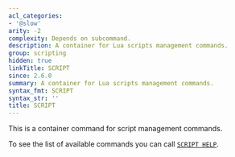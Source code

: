 ```yaml
---
acl_categories:
- '@slow'
arity: -2
complexity: Depends on subcommand.
description: A container for Lua scripts management commands.
group: scripting
hidden: true
linkTitle: SCRIPT
since: 2.6.0
summary: A container for Lua scripts management commands.
syntax_fmt: SCRIPT
syntax_str: ''
title: SCRIPT
---
```

This is a container command for script management commands.

To see the list of available commands you can call [`SCRIPT HELP`](/commands/script-help).
